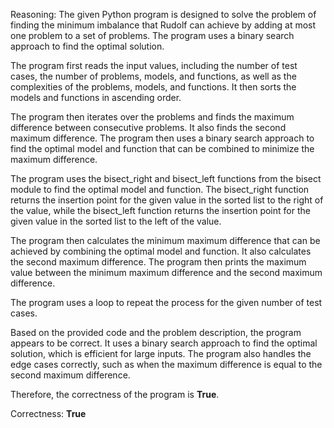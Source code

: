 Reasoning: 
The given Python program is designed to solve the problem of finding the minimum imbalance that Rudolf can achieve by adding at most one problem to a set of problems. The program uses a binary search approach to find the optimal solution.

The program first reads the input values, including the number of test cases, the number of problems, models, and functions, as well as the complexities of the problems, models, and functions. It then sorts the models and functions in ascending order.

The program then iterates over the problems and finds the maximum difference between consecutive problems. It also finds the second maximum difference. The program then uses a binary search approach to find the optimal model and function that can be combined to minimize the maximum difference.

The program uses the bisect_right and bisect_left functions from the bisect module to find the optimal model and function. The bisect_right function returns the insertion point for the given value in the sorted list to the right of the value, while the bisect_left function returns the insertion point for the given value in the sorted list to the left of the value.

The program then calculates the minimum maximum difference that can be achieved by combining the optimal model and function. It also calculates the second maximum difference. The program then prints the maximum value between the minimum maximum difference and the second maximum difference.

The program uses a loop to repeat the process for the given number of test cases.

Based on the provided code and the problem description, the program appears to be correct. It uses a binary search approach to find the optimal solution, which is efficient for large inputs. The program also handles the edge cases correctly, such as when the maximum difference is equal to the second maximum difference.

Therefore, the correctness of the program is **True**.

Correctness: **True**
